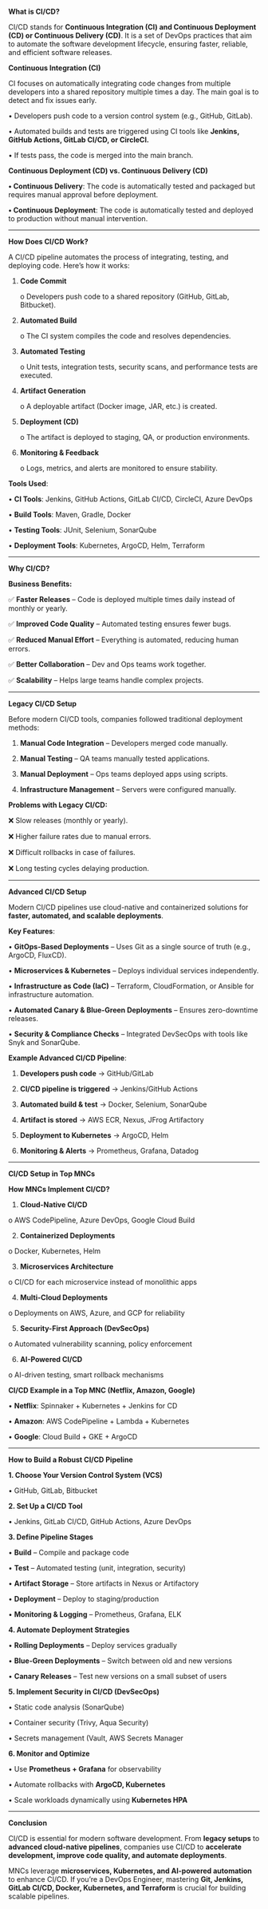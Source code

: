**What is CI/CD?**

CI/CD stands for **Continuous Integration (CI) and Continuous Deployment (CD) or Continuous Delivery (CD)**. It is a set of DevOps practices that aim to automate the software development lifecycle, ensuring faster, reliable, and efficient software releases.

**Continuous Integration (CI)**

CI focuses on automatically integrating code changes from multiple developers into a shared repository multiple times a day. The main goal is to detect and fix issues early.

• Developers push code to a version control system (e.g., GitHub, GitLab).

• Automated builds and tests are triggered using CI tools like **Jenkins, GitHub Actions, GitLab CI/CD, or CircleCI.**

• If tests pass, the code is merged into the main branch.

**Continuous Deployment (CD) vs. Continuous Delivery (CD)**

  **• Continuous Delivery**: The code is automatically tested and packaged but requires manual approval before deployment.

  **• Continuous Deployment**: The code is automatically tested and deployed to production without manual intervention.

---

**How Does CI/CD Work?**

A CI/CD pipeline automates the process of integrating, testing, and deploying code. Here’s how it works:

1.	**Code Commit**

     o Developers push code to a shared repository (GitHub, GitLab, Bitbucket).

2.	**Automated Build**

     o The CI system compiles the code and resolves dependencies.

3.	**Automated Testing**

     o Unit tests, integration tests, security scans, and performance tests are executed.

4.	**Artifact Generation**

     o A deployable artifact (Docker image, JAR, etc.) is created.

5.	**Deployment (CD)**

     o The artifact is deployed to staging, QA, or production environments.

6.	**Monitoring & Feedback**

     o Logs, metrics, and alerts are monitored to ensure stability.

**Tools Used**:

•	**CI Tools**: Jenkins, GitHub Actions, GitLab CI/CD, CircleCI, Azure DevOps

•	**Build Tools**: Maven, Gradle, Docker

•	**Testing Tools**: JUnit, Selenium, SonarQube

•	**Deployment Tools**: Kubernetes, ArgoCD, Helm, Terraform

---

**Why CI/CD?**

**Business Benefits:**

✅ **Faster Releases** – Code is deployed multiple times daily instead of monthly or yearly.

✅ **Improved Code Quality** – Automated testing ensures fewer bugs.
  
✅ **Reduced Manual Effort** – Everything is automated, reducing human errors.
  
✅ **Better Collaboration** – Dev and Ops teams work together.
  
✅ **Scalability** – Helps large teams handle complex projects.

---

**Legacy CI/CD Setup**

Before modern CI/CD tools, companies followed traditional deployment methods:

1.	**Manual Code Integration** – Developers merged code manually.
  
2.	**Manual Testing** – QA teams manually tested applications.
  
3.	**Manual Deployment** – Ops teams deployed apps using scripts.
	
4.	**Infrastructure Management** – Servers were configured manually.

**Problems with Legacy CI/CD:**

❌ Slow releases (monthly or yearly).

❌ Higher failure rates due to manual errors.

❌ Difficult rollbacks in case of failures.

❌ Long testing cycles delaying production.

---

**Advanced CI/CD Setup**

Modern CI/CD pipelines use cloud-native and containerized solutions for **faster, automated, and scalable deployments**.

**Key Features**:

•	**GitOps-Based Deployments** – Uses Git as a single source of truth (e.g., ArgoCD, FluxCD).

•	**Microservices & Kubernetes** – Deploys individual services independently.

•	**Infrastructure as Code (IaC)** – Terraform, CloudFormation, or Ansible for infrastructure automation.

•	**Automated Canary & Blue-Green Deployments** – Ensures zero-downtime releases.

•	**Security & Compliance Checks** – Integrated DevSecOps with tools like Snyk and SonarQube.

**Example Advanced CI/CD Pipeline**:

1.	**Developers push code** → GitHub/GitLab

2.	**CI/CD pipeline is triggered** → Jenkins/GitHub Actions
  
3.	**Automated build & test** → Docker, Selenium, SonarQube
  
4.	**Artifact is stored** → AWS ECR, Nexus, JFrog Artifactory

5.	**Deployment to Kubernetes** → ArgoCD, Helm

6.	**Monitoring & Alerts** → Prometheus, Grafana, Datadog

---

**CI/CD Setup in Top MNCs**

**How MNCs Implement CI/CD?**

1.	**Cloud-Native CI/CD**

o	AWS CodePipeline, Azure DevOps, Google Cloud Build

2.	**Containerized Deployments**

o	Docker, Kubernetes, Helm

3.	**Microservices Architecture**

o	CI/CD for each microservice instead of monolithic apps

4.	**Multi-Cloud Deployments**

o	Deployments on AWS, Azure, and GCP for reliability

5.	**Security-First Approach (DevSecOps)**

o	Automated vulnerability scanning, policy enforcement

6.	**AI-Powered CI/CD**

o	AI-driven testing, smart rollback mechanisms

**CI/CD Example in a Top MNC (Netflix, Amazon, Google)**

•	**Netflix**: Spinnaker + Kubernetes + Jenkins for CD

•	**Amazon**: AWS CodePipeline + Lambda + Kubernetes

•	**Google**: Cloud Build + GKE + ArgoCD

---

**How to Build a Robust CI/CD Pipeline**

**1. Choose Your Version Control System (VCS)**

•	GitHub, GitLab, Bitbucket

**2. Set Up a CI/CD Tool**

•	Jenkins, GitLab CI/CD, GitHub Actions, Azure DevOps

**3. Define Pipeline Stages**

•	**Build** – Compile and package code

•	**Test** – Automated testing (unit, integration, security)

•	**Artifact Storage** – Store artifacts in Nexus or Artifactory

•	**Deployment** – Deploy to staging/production

•	**Monitoring & Logging** – Prometheus, Grafana, ELK

**4. Automate Deployment Strategies**

•	**Rolling Deployments** – Deploy services gradually

•	**Blue-Green Deployments** – Switch between old and new versions

•	**Canary Releases** – Test new versions on a small subset of users

**5. Implement Security in CI/CD (DevSecOps)**

•	Static code analysis (SonarQube)

•	Container security (Trivy, Aqua Security)

•	Secrets management (Vault, AWS Secrets Manager

**6. Monitor and Optimize**

•	Use **Prometheus + Grafana** for observability

•	Automate rollbacks with **ArgoCD, Kubernetes**

•	Scale workloads dynamically using **Kubernetes HPA**

---

**Conclusion**

CI/CD is essential for modern software development. From **legacy setups** to **advanced cloud-native pipelines**, companies use CI/CD to **accelerate development, improve code quality, and automate deployments**.

MNCs leverage **microservices, Kubernetes, and AI-powered automation** to enhance CI/CD. If you’re a DevOps Engineer, mastering **Git, Jenkins, GitLab CI/CD, Docker, Kubernetes, and Terraform** is crucial for building scalable pipelines.
